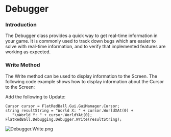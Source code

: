 # Debugger

### Introduction

The Debugger class provides a quick way to get real-time information in your game. It is commonly used to track down bugs which are easier to solve with real-time information, and to verify that implemented features are working as expected.

### Write Method

The Write method can be used to display information to the Screen. The following code example shows how to display information about the Cursor to the Screen:

Add the following to Update:

```
Cursor cursor = FlatRedBall.Gui.GuiManager.Cursor;
string resultString = "World X: " + cursor.WorldXAt(0) + 
   "\nWorld Y: " + cursor.WorldYAt(0);
FlatRedBall.Debugging.Debugger.Write(resultString);
```

![Debugger.Write.png](../../../../.gitbook/assets/migrated\_media-Debugger.Write.png)

###
